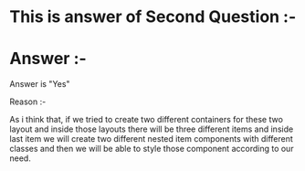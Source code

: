 # This is answer of Second Question :-

# Answer :-

Answer is "Yes"

Reason :-

As i think that, if we tried to create two different containers for these two layout and inside those layouts there will be three different items and inside last item we will create two different  nested item components with different classes and then we will be able to style those component according to our need.